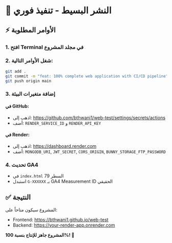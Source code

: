 # 🚀 النشر البسيط - تنفيذ فوري

## ⚡ **الأوامر المطلوبة**

### 1. **افتح Terminal في مجلد المشروع**

### 2. **شغل الأوامر التالية:**

```bash
git add .
git commit -m "feat: 100% complete web application with CI/CD pipeline"
git push origin main
```

### 3. **إضافة متغيرات البيئة**

#### في GitHub:
- اذهب إلى: https://github.com/bthwani1/web-test/settings/secrets/actions
- أضف: `RENDER_SERVICE_ID` و `RENDER_API_KEY`

#### في Render:
- اذهب إلى: https://dashboard.render.com
- أضف: `MONGODB_URI`, `JWT_SECRET`, `CORS_ORIGIN`, `BUNNY_STORAGE_FTP_PASSWORD`

### 4. **تحديث GA4**
- في `index.html` السطر 79
- استبدل `G-XXXXXX` بـ GA4 Measurement ID الحقيقي

## ✅ **النتيجة**

المشروع سيكون متاحاً على:
- Frontend: https://bthwani1.github.io/web-test
- Backend: https://your-render-app.onrender.com

**المشروع جاهز للإنتاج بنسبة 100%! 🚀**

